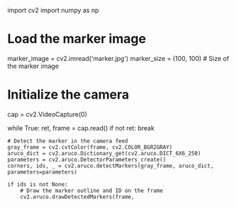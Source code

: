 import cv2
import numpy as np

# Load the marker image
marker_image = cv2.imread('marker.jpg')
marker_size = (100, 100)  # Size of the marker image

# Initialize the camera
cap = cv2.VideoCapture(0)

while True:
    ret, frame = cap.read()
    if not ret:
        break

    # Detect the marker in the camera feed
    gray_frame = cv2.cvtColor(frame, cv2.COLOR_BGR2GRAY)
    aruco_dict = cv2.aruco.Dictionary_get(cv2.aruco.DICT_6X6_250)
    parameters = cv2.aruco.DetectorParameters_create()
    corners, ids, _ = cv2.aruco.detectMarkers(gray_frame, aruco_dict, parameters=parameters)

    if ids is not None:
        # Draw the marker outline and ID on the frame
        cv2.aruco.drawDetectedMarkers(frame, 
